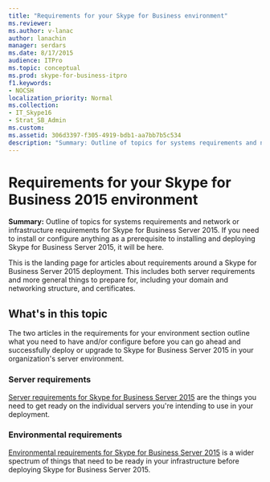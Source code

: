 ```yaml
---
title: "Requirements for your Skype for Business environment"
ms.reviewer: 
ms.author: v-lanac
author: lanachin
manager: serdars
ms.date: 8/17/2015
audience: ITPro
ms.topic: conceptual
ms.prod: skype-for-business-itpro
f1.keywords:
- NOCSH
localization_priority: Normal
ms.collection: 
- IT_Skype16
- Strat_SB_Admin
ms.custom: 
ms.assetid: 306d3397-f305-4919-bdb1-aa7bb7b5c534
description: "Summary: Outline of topics for systems requirements and network or infrastructure requirements for Skype for Business Server 2015. If you need to install or configure anything as a prerequisite to installing and deploying Skype for Business Server 2015, it will be here."
---
```


# Requirements for your Skype for Business 2015 environment
 
**Summary:** Outline of topics for systems requirements and network or infrastructure requirements for Skype for Business Server 2015. If you need to install or configure anything as a prerequisite to installing and deploying Skype for Business Server 2015, it will be here.
  
This is the landing page for articles about requirements around a Skype for Business Server 2015 deployment. This includes both server requirements and more general things to prepare for, including your domain and networking structure, and certificates.
  
## What's in this topic

The two articles in the requirements for your environment section outline what you need to have and/or configure before you can go ahead and successfully deploy or upgrade to Skype for Business Server 2015 in your organization's server environment.
  
### Server requirements

[Server requirements for Skype for Business Server 2015](server-requirements.md) are the things you need to get ready on the individual servers you're intending to use in your deployment.
  
### Environmental requirements

[Environmental requirements for Skype for Business Server 2015](environmental-requirements.md) is a wider spectrum of things that need to be ready in your infrastructure before deploying Skype for Business Server 2015.
  

